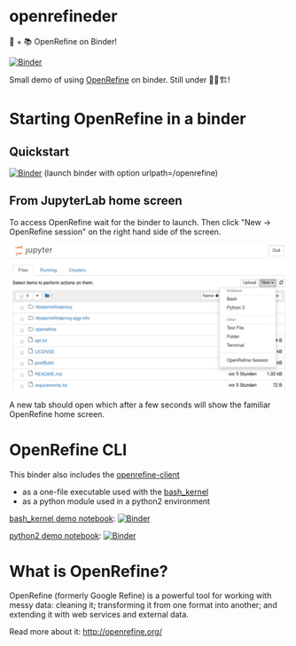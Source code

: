 # openrefineder
💠 + 📚 OpenRefine on Binder!

[![Binder](https://mybinder.org/badge.svg)](https://mybinder.org/v2/gh/betatim/openrefineder/master)

Small demo of using [OpenRefine](http://openrefine.org/) on binder.
Still under 👷🚧🏗!

# Starting OpenRefine in a binder

## Quickstart

[![Binder](https://mybinder.org/badge.svg)](https://mybinder.org/v2/gh/betatim/openrefineder/master?urlpath=%2Fopenrefine) (launch binder with option urlpath=/openrefine)

## From JupyterLab home screen

To access OpenRefine wait for the binder to launch. Then click
"New -> OpenRefine session" on the right hand side of the screen.

![Screenshot](screenshot.png)

A new tab should open which after a few seconds will show the familiar
OpenRefine home screen.

# OpenRefine CLI

This binder also includes the [openrefine-client](https://github.com/opencultureconsulting/openrefine-client)
* as a one-file executable used with the [bash_kernel](https://github.com/takluyver/bash_kernel)
* as a python module used in a python2 environment

[bash_kernel demo notebook](https://nbviewer.jupyter.org/github/betatim/openrefineder/blob/master/openrefine-client-bash.ipynb): [![Binder](https://mybinder.org/badge.svg)](https://mybinder.org/v2/gh/betatim/openrefineder/master?urlpath=/tree/openrefine-client-bash.ipynb)

[python2 demo notebook](https://nbviewer.jupyter.org/github/betatim/openrefineder/blob/master/openrefine-client-python.ipynb): [![Binder](https://mybinder.org/badge.svg)](https://mybinder.org/v2/gh/betatim/openrefineder/master?urlpath=/tree/openrefine-client-python.ipynb)

# What is OpenRefine?

OpenRefine (formerly Google Refine) is a powerful tool for working with messy data: cleaning it; transforming it from one format into another; and extending it with web services and external data.

Read more about it: http://openrefine.org/
